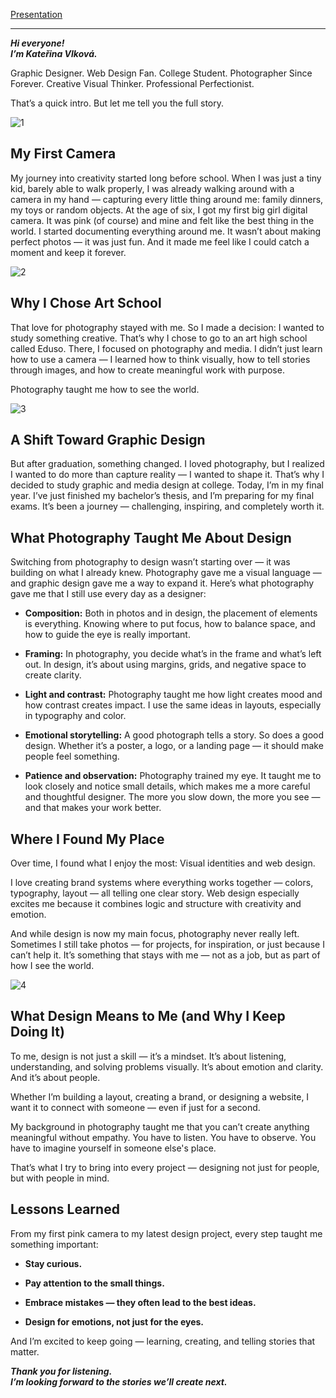 [Presentation](04-storytelling/storytelling.pdf)

---

***Hi everyone!***   
***I’m Kateřina Vlková.***

Graphic Designer. Web Design Fan. College Student. Photographer Since Forever. Creative Visual Thinker. Professional Perfectionist.

That’s a quick intro. But let me tell you the full story.

![1](https://github.com/user-attachments/assets/c259191f-cfdd-4d69-b912-d42a8901d2d2)



## My First Camera
My journey into creativity started long before school.
When I was just a tiny kid, barely able to walk properly, I was already walking around with a camera in my hand — capturing every little thing around me: family dinners, my toys or random objects.
At the age of six, I got my first big girl digital camera. It was pink (of course) and mine and felt like the best thing in the world.
I started documenting everything around me. It wasn’t about making perfect photos — it was just fun. And it made me feel like I could catch a moment and keep it forever.

![2](https://github.com/user-attachments/assets/fc5f8609-cc5e-47ee-bb9d-5d6fca317f65)


## Why I Chose Art School
That love for photography stayed with me.
So I made a decision: I wanted to study something creative.
That’s why I chose to go to an art high school called Eduso.
There, I focused on photography and media.
I didn’t just learn how to use a camera — I learned how to think visually, how to tell stories through images, and how to create meaningful work with purpose.

Photography taught me how to see the world.

![3](https://github.com/user-attachments/assets/1381496e-e029-483b-afe7-b9f7071b34c9)



## A Shift Toward Graphic Design
But after graduation, something changed.
I loved photography, but I realized I wanted to do more than capture reality — I wanted to shape it.
That’s why I decided to study graphic and media design at college.
Today, I’m in my final year.
I’ve just finished my bachelor’s thesis, and I’m preparing for my final exams.
It’s been a journey — challenging, inspiring, and completely worth it.

## What Photography Taught Me About Design
Switching from photography to design wasn’t starting over — it was building on what I already knew.
Photography gave me a visual language — and graphic design gave me a way to expand it.
Here’s what photography gave me that I still use every day as a designer:

- **Composition:**  Both in photos and in design, the placement of elements is everything. Knowing where to put focus, how to balance space, and how to guide the eye is really important.

- **Framing:** In photography, you decide what’s in the frame and what’s left out. In design, it’s about using margins, grids, and negative space to create clarity.

- **Light and contrast:** Photography taught me how light creates mood and how contrast creates impact. I use the same ideas in layouts, especially in typography and color.

- **Emotional storytelling:** A good photograph tells a story. So does a good design. Whether it’s a poster, a logo, or a landing page — it should make people feel something.

- **Patience and observation:** Photography trained my eye. It taught me to look closely and notice small details, which makes me a more careful and thoughtful designer. The more you slow down, the more you see — and that makes your work better.

## Where I Found My Place
Over time, I found what I enjoy the most:
Visual identities and web design.

I love creating brand systems where everything works together — colors, typography, layout — all telling one clear story.
Web design especially excites me because it combines logic and structure with creativity and emotion.

And while design is now my main focus, photography never really left.
Sometimes I still take photos — for projects, for inspiration, or just because I can’t help it.
It’s something that stays with me — not as a job, but as part of how I see the world.

![4](https://github.com/user-attachments/assets/4d873742-5b40-4ebf-a9c9-813f88ce1ac8)



## What Design Means to Me (and Why I Keep Doing It)
To me, design is not just a skill — it’s a mindset.
It’s about listening, understanding, and solving problems visually.
It’s about emotion and clarity.
And it’s about people.

Whether I’m building a layout, creating a brand, or designing a website, I want it to connect with someone — even if just for a second.

My background in photography taught me that you can’t create anything meaningful without empathy.
You have to listen. You have to observe. You have to imagine yourself in someone else's place.

That’s what I try to bring into every project — designing not just for people, but with people in mind.

## Lessons Learned
From my first pink camera to my latest  design project, every step taught me something important:

- **Stay curious.**

- **Pay attention to the small things.**

- **Embrace mistakes — they often lead to the best ideas.**

- **Design for emotions, not just for the eyes.**

And I’m excited to keep going — learning, creating, and telling stories that matter.

***Thank you for listening.***  
***I’m looking forward to the stories we’ll create next.***
